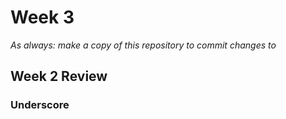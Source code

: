 # Week 3

*As always: make a copy of this repository to commit changes to*

## Week 2 Review

### Underscore

## 
